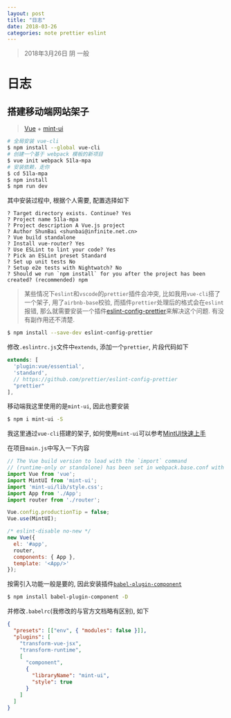 ```yaml
---
layout: post
title: "日志"
date: 2018-03-26
categories: note prettier eslint
---
```

> 2018年3月26日 阴 一般

# 日志

## 搭建移动端网站架子

> [Vue](https://github.com/vuejs/vue) + [mint-ui](https://github.com/ElemeFE/mint-ui)

```bash
# 全局安装 vue-cli
$ npm install --global vue-cli
# 创建一个基于 webpack 模板的新项目
$ vue init webpack 51la-mpa
# 安装依赖，走你
$ cd 51la-mpa
$ npm install
$ npm run dev
```

其中安装过程中, 根据个人需要, 配置选择如下

```text
? Target directory exists. Continue? Yes
? Project name 51la-mpa
? Project description A Vue.js project
? Author ShunBai <shunbai@infinite.net.cn>
? Vue build standalone
? Install vue-router? Yes
? Use ESLint to lint your code? Yes
? Pick an ESLint preset Standard
? Set up unit tests No
? Setup e2e tests with Nightwatch? No
? Should we run `npm install` for you after the project has been created? (recommended) npm
```

> 某些情况下`eslint`和`vscode`的`prettier`插件会冲突, 比如我用`vue-cli`搭了一个架子, 用了`airbnb-base`校验, 而插件`prettier`处理后的格式会在`eslint`报错, 那么就需要安装一个插件[eslint-config-prettier](https://github.com/prettier/eslint-config-prettier)来解决这个问题. 有没有副作用还不清楚.

```bash
$ npm install --save-dev eslint-config-prettier
```

修改`.eslintrc.js`文件中`extends`, 添加一个`prettier`, 片段代码如下

```javascript
extends: [
  'plugin:vue/essential', 
  'standard',
  // https://github.com/prettier/eslint-config-prettier
  "prettier"
],
```

移动端我这里使用的是`mint-ui`, 因此也要安装

```bash
$ npm i mint-ui -S
```

我这里通过`vue-cli`搭建的架子, 如何使用`mint-ui`可以参考[MintUI快速上手](http://mint-ui.github.io/docs/#/zh-cn2/quickstart)

在项目`main.js`中写入一下内容

```javascript
// The Vue build version to load with the `import` command
// (runtime-only or standalone) has been set in webpack.base.conf with an alias.
import Vue from 'vue';
import MintUI from 'mint-ui';
import 'mint-ui/lib/style.css';
import App from './App';
import router from './router';

Vue.config.productionTip = false;
Vue.use(MintUI);

/* eslint-disable no-new */
new Vue({
  el: '#app',
  router,
  components: { App },
  template: '<App/>'
});

```

按需引入功能一般是要的, 因此安装插件[`babel-plugin-component`](https://github.com/ElementUI/babel-plugin-component)

```bash
$ npm install babel-plugin-component -D
```

并修改`.babelrc`(我修改的与官方文档略有区别), 如下

```json
{
  "presets": [["env", { "modules": false }]],
  "plugins": [
    "transform-vue-jsx",
    "transform-runtime",
    [
      "component",
      {
        "libraryName": "mint-ui",
        "style": true
      }
    ]
  ]
}
```


